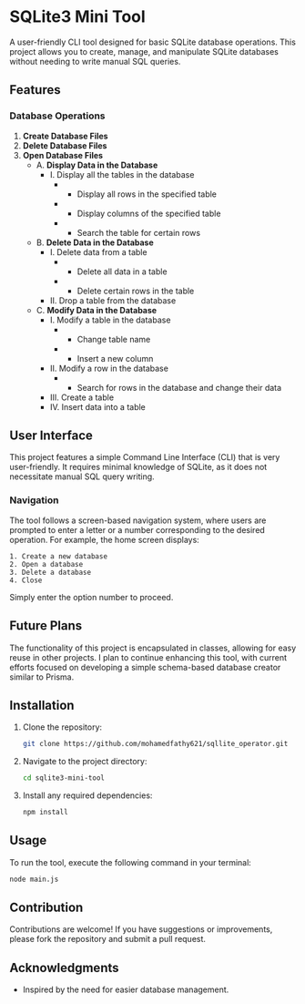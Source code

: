 # SQLite3 Mini Tool

A user-friendly CLI tool designed for basic SQLite database operations. This project allows you to create, manage, and manipulate SQLite databases without needing to write manual SQL queries.

## Features

### Database Operations

1. **Create Database Files**
2. **Delete Database Files**
3. **Open Database Files**
   - A. **Display Data in the Database**
     - I. Display all the tables in the database
       - * Display all rows in the specified table
       - * Display columns of the specified table
       - * Search the table for certain rows
   - B. **Delete Data in the Database**
     - I. Delete data from a table
       - * Delete all data in a table
       - * Delete certain rows in the table
     - II. Drop a table from the database
   - C. **Modify Data in the Database**
     - I. Modify a table in the database
       - * Change table name
       - * Insert a new column
     - II. Modify a row in the database
       - * Search for rows in the database and change their data
     - III. Create a table
     - IV. Insert data into a table

## User Interface

This project features a simple Command Line Interface (CLI) that is very user-friendly. It requires minimal knowledge of SQLite, as it does not necessitate manual SQL query writing.

### Navigation

The tool follows a screen-based navigation system, where users are prompted to enter a letter or a number corresponding to the desired operation. For example, the home screen displays:

```
1. Create a new database
2. Open a database
3. Delete a database
4. Close
```

Simply enter the option number to proceed.

## Future Plans

The functionality of this project is encapsulated in classes, allowing for easy reuse in other projects. I plan to continue enhancing this tool, with current efforts focused on developing a simple schema-based database creator similar to Prisma.

## Installation

1. Clone the repository:
   ```bash
   git clone https://github.com/mohamedfathy621/sqllite_operator.git
   ```
2. Navigate to the project directory:
   ```bash
   cd sqlite3-mini-tool
   ```
3. Install any required dependencies:
   ```bash
   npm install
   ```

## Usage

To run the tool, execute the following command in your terminal:
```bash
node main.js
```

## Contribution

Contributions are welcome! If you have suggestions or improvements, please fork the repository and submit a pull request.


## Acknowledgments

- Inspired by the need for easier database management.

